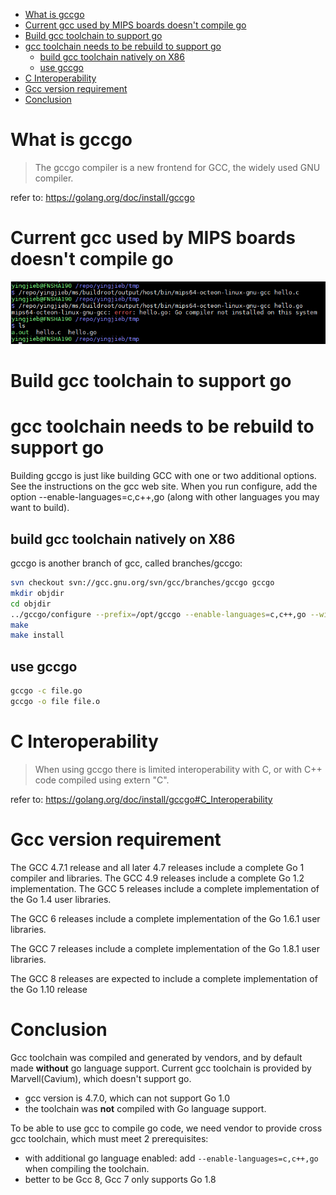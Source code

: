 - [What is gccgo](#what-is-gccgo)
- [Current gcc used by MIPS boards doesn't compile go](#current-gcc-used-by-mips-boards-doesnt-compile-go)
- [Build gcc toolchain to support go](#build-gcc-toolchain-to-support-go)
- [gcc toolchain needs to be rebuild to support go](#gcc-toolchain-needs-to-be-rebuild-to-support-go)
  - [build gcc toolchain natively on X86](#build-gcc-toolchain-natively-on-x86)
  - [use gccgo](#use-gccgo)
- [C Interoperability](#c-interoperability)
- [Gcc version requirement](#gcc-version-requirement)
- [Conclusion](#conclusion)

# What is gccgo
> The gccgo compiler is a new frontend for GCC, the widely used GNU compiler.

refer to: https://golang.org/doc/install/gccgo

# Current gcc used by MIPS boards doesn't compile go
![](img/golang_go_on_mips_part3_20220908224424.png)  

# Build gcc toolchain to support go
# gcc toolchain needs to be rebuild to support go
Building gccgo is just like building GCC with one or two additional options. See the instructions on the gcc web site. When you run configure, add the option --enable-languages=c,c++,go (along with other languages you may want to build). 


## build gcc toolchain natively on X86
gccgo is another branch of gcc, called branches/gccgo:
```sh
svn checkout svn://gcc.gnu.org/svn/gcc/branches/gccgo gccgo
mkdir objdir
cd objdir
../gccgo/configure --prefix=/opt/gccgo --enable-languages=c,c++,go --with-ld=/opt/gold/bin/ld
make
make install
```

## use gccgo
```sh
gccgo -c file.go
gccgo -o file file.o
```


# C Interoperability
> When using gccgo there is limited interoperability with C, or with C++ code compiled using extern "C".


refer to: https://golang.org/doc/install/gccgo#C_Interoperability


# Gcc version requirement
The GCC 4.7.1 release and all later 4.7 releases include a complete Go 1 compiler and libraries.
The GCC 4.9 releases include a complete Go 1.2 implementation.
The GCC 5 releases include a complete implementation of the Go 1.4 user libraries.

The GCC 6 releases include a complete implementation of the Go 1.6.1 user libraries.

The GCC 7 releases include a complete implementation of the Go 1.8.1 user libraries.

The GCC 8 releases are expected to include a complete implementation of the Go 1.10 release

# Conclusion
Gcc toolchain was compiled and generated by vendors, and by default made **without** go language support.
Current gcc toolchain is provided by Marvell(Cavium), which doesn't support go.
* gcc version is 4.7.0, which can not support Go 1.0
* the toolchain was **not** compiled with Go language support.

To be able to use gcc to compile go code, we need vendor to provide cross gcc toolchain, which must meet 2 prerequisites:
* with additional go language enabled: add `--enable-languages=c,c++,go` when compiling the toolchain.
* better to be Gcc 8, Gcc 7 only supports Go 1.8

